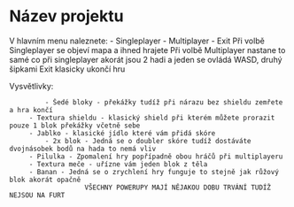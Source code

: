 # Název projektu

V hlavním menu naleznete: - Singleplayer
                          - Multiplayer
                          - Exit
Při volbě Singleplayer se objeví mapa a ihned hrajete
Při volbě Multiplayer nastane to samé co při singleplayer akorát jsou 2 hadi a jeden se ovládá WASD, druhý šipkami 
Exit klasicky ukončí hru

Vysvětlivky:

             - Šedé bloky - překážky tudíž při nárazu bez shieldu zemřete a hra končí
 	     - Textura shieldu - klasický shield při kterém můžete prorazit pouze 1 blok překážky včetně sebe 
 	     - Jablko - klasické jídlo které vám přidá skóre
             - 2x blok - Jedná se o doubler skóre tudíž dostáváte dvojnásobek bodů na hada to nemá vliv
	     - Pilulka - Zpomalení hry popřípadně obou hráčů při multiplayeru
	     - Textura meče - uřízne vám jeden blok z těla
	     - Banan - Jedná se o zrychlení hry funguje to stejně jak růžový blok akorát opačně
                       VŠECHNY POWERUPY MAJÍ NĚJAKOU DOBU TRVÁNÍ TUDÍŽ NEJSOU NA FURT
